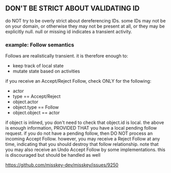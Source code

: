 ## DON'T BE STRICT ABOUT VALIDATING ID

do NOT try to be overly strict about dereferencing IDs. some IDs may not be on your domain, or otherwise they may not be present at all, or they may be explicitly null. null or missing id indicates a transient activity.

### example: Follow semantics

Follows are realistically transient. it is therefore enough to:

- keep track of local state
- mutate state based on activities

if you receive an Accept/Reject Follow, check ONLY for the following:

- actor
- type == Accept/Reject
- object.actor
- object.type == Follow
- object.object == actor

if object is inlined, you don't need to check that object.id is local. the above is enough information, PROVIDED THAT you have a local pending follow request. if you do not have a pending follow, then DO NOT process an incoming Accept Follow. however, you may receive a Reject Follow at any time, indicating that you should destroy that follow relationship. note that you may also receive an Undo Accept Follow by some implementations. this is discouraged but should be handled as well

<https://github.com/misskey-dev/misskey/issues/9250>